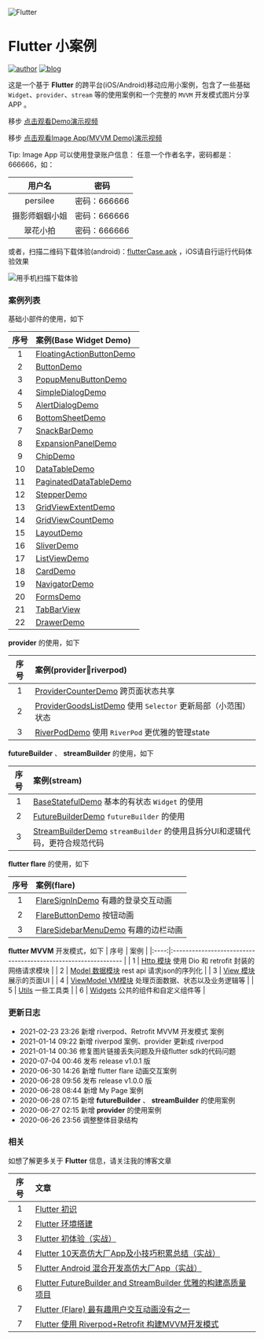 
![Flutter](https://cdn.lishaoy.net/image/flutterMVVM/cover.png)

# Flutter 小案例

[![author](https://img.shields.io/badge/author-persilee-orange.svg)](https://github.com/persilee) [![blog](https://img.shields.io/badge/blog-lishaoy.net-blue.svg)](https://h.lishaoy.net)

这是一个基于 **Flutter** 的跨平台(iOS/Android)移动应用小案例，包含了一些基础 `Widget`、`provider`、`stream` 等的使用案例和一个完整的 `MVVM` 开发模式图片分享APP 。

移步 [点击观看Demo演示视频](https://www.bilibili.com/video/BV11t4y197cA/) 

移步 [点击观看Image App(MVVM Demo)演示视频](https://www.bilibili.com/video/BV1ur4y1A7of)

Tip: Image App 可以使用登录账户信息：
任意一个作者名字，密码都是：666666，如：

|  用户名      |     密码      |
|:---------:|:---------------:|
|persilee     |  密码：666666|
|摄影师蝈蝈小姐 |   密码：666666|
|翠花小拍      |  密码：666666|

或者，扫描二维码下载体验(android)：[flutterCase.apk](https://github.com/persilee/flutter_pro/releases/download/v1.0.2/flutterCase1.0.2.apk) ，iOS请自行运行代码体验效果

![用手机扫描下载体验](https://cdn.lishaoy.net/image/flutterMVVM/flutterCase1.0.2.png)

### 案例列表

基础小部件的使用，如下

| 序号  |                              案例(Base Widget Demo)             |
|:----:|:--------------------------------------------------------------  |
|   1  | [FloatingActionButtonDemo](https://github.com/persilee/flutter_pro/blob/master/lib/demo/base_widget_demo/floating_action_button_demo.dart)      |
|   2  | [ButtonDemo](https://github.com/persilee/flutter_pro/blob/master/lib/demo/base_widget_demo/button_demo.dart)     |
|   3  | [PopupMenuButtonDemo](https://github.com/persilee/flutter_pro/blob/master/lib/demo/base_widget_demo/popup_menu_button_demo.dart) |
|   4  | [SimpleDialogDemo](https://github.com/persilee/flutter_pro/blob/master/lib/demo/base_widget_demo/simple_dialog_demo.dart) |
|   5  | [AlertDialogDemo](https://github.com/persilee/flutter_pro/blob/master/lib/demo/base_widget_demo/alert_dialog_demo.dart) |
|   6  | [BottomSheetDemo](https://github.com/persilee/flutter_pro/blob/master/lib/demo/base_widget_demo/bottom_sheet_demo.dart) |
|   7  | [SnackBarDemo](https://github.com/persilee/flutter_pro/blob/master/lib/demo/base_widget_demo/snack_bar_demo.dart) |
|   8  | [ExpansionPanelDemo](https://github.com/persilee/flutter_pro/blob/master/lib/demo/base_widget_demo/expansion_panel_demo.dart) |
|   9  | [ChipDemo](https://github.com/persilee/flutter_pro/blob/master/lib/demo/base_widget_demo/chip_demo.dart) |
|   10 | [DataTableDemo](https://github.com/persilee/flutter_pro/blob/master/lib/demo/base_widget_demo/data_table_demo.dart) |
|   11 | [PaginatedDataTableDemo](https://github.com/persilee/flutter_pro/blob/master/lib/demo/base_widget_demo/paginated_table_demo.dart) |
|   12 | [StepperDemo](https://github.com/persilee/flutter_pro/blob/master/lib/demo/base_widget_demo/stepper_demo.dart) |
|   13 | [GridViewExtentDemo](https://github.com/persilee/flutter_pro/blob/master/lib/demo/base_widget_demo/view_demo.dart) |
|   14 | [GridViewCountDemo](https://github.com/persilee/flutter_pro/blob/master/lib/demo/base_widget_demo/view_demo.dart) |
|   15 | [LayoutDemo](https://github.com/persilee/flutter_pro/blob/master/lib/demo/base_widget_demo/layout_demo.dart) |
|   16 | [SliverDemo](https://github.com/persilee/flutter_pro/blob/master/lib/demo/base_widget_demo/sliver_demo.dart) |
|   17 | [ListViewDemo](https://github.com/persilee/flutter_pro/blob/master/lib/demo/base_widget_demo/listview_demo.dart) |
|   18 | [CardDemo](https://github.com/persilee/flutter_pro/blob/master/lib/demo/base_widget_demo/card_demo.dart) |
|   19 | [NavigatorDemo](https://github.com/persilee/flutter_pro/blob/master/lib/demo/base_widget_demo/navigator_demo.dart) |
|   20 | [FormsDemo](https://github.com/persilee/flutter_pro/blob/master/lib/demo/base_widget_demo/forms_demo.dart) |
|   21 | [TabBarView](https://github.com/persilee/flutter_pro/blob/master/lib/main.dart) |
|   22 | [DrawerDemo](https://github.com/persilee/flutter_pro/blob/master/lib/demo/base_widget_demo/drawer_demo.dart) |

**provider** 的使用，如下

| 序号  |                              案例(provider🍷riverpod)                              |
|:----:|:--------------------------------------------------------------  |
|   1  | [ProviderCounterDemo](https://github.com/persilee/flutter_pro/blob/master/lib/demo/provider_demo/provider_counter_demo.dart) 跨页面状态共享    |
|   2  | [ProviderGoodsListDemo](https://github.com/persilee/flutter_pro/blob/master/lib/demo/provider_demo/goods_list_demo.dart) 使用 `Selector` 更新局部（小范围）状态   |
|   3  | [RiverPodDemo](https://github.com/persilee/flutter_pro/blob/master/lib/demo/provider_demo/reverpod_page.dart) 使用 `RiverPod` 更优雅的管理state   |

**futureBuilder** 、 **streamBuilder** 的使用，如下

| 序号  |                              案例(stream)                              |
|:----:|:--------------------------------------------------------------  |
|   1  | [BaseStatefulDemo](https://github.com/persilee/flutter_pro/blob/master/lib/demo/stream_demo/base_stateful_demo.dart) 基本的有状态 `Widget` 的使用   |
|   2  | [FutureBuilderDemo](https://github.com/persilee/flutter_pro/blob/master/lib/demo/stream_demo/future_builder_demo.dart) `futureBuilder` 的使用  |
|   3  | [StreamBuilderDemo](https://github.com/persilee/flutter_pro/blob/master/lib/demo/stream_demo/stream_builder_demo.dart)  `streamBuilder` 的使用且拆分UI和逻辑代码，更符合规范代码 |

**flutter flare** 的使用，如下

| 序号  |                              案例(flare)                              |
|:----:|:--------------------------------------------------------------  |
|   1  | [FlareSignInDemo](https://github.com/persilee/flutter_pro/blob/master/lib/demo/flare_demo/flare_sign_in_demo.dart) 有趣的登录交互动画   |
|   2  | [FlareButtonDemo](https://github.com/persilee/flutter_pro/blob/master/lib/demo/flare_demo/flare_button_demo.dart) 按钮动画   |
|   3  | [FlareSidebarMenuDemo](https://github.com/persilee/flutter_pro/blob/master/lib/demo/flare_demo/flare_sidebar_menu_demo.dart) 有趣的边栏动画   |


**flutter MVVM** 开发模式，如下
| 序号  |                              案例                        |
|:----:|:--------------------------------------------------------------  |
|   1  | [Http 模块](https://github.com/persilee/flutter_pro/tree/master/lib/http) 使用 Dio 和 retrofit 封装的网络请求模块   |
|   2  | [Model 数据模块](https://github.com/persilee/flutter_pro/tree/master/lib/models) rest api 请求json的序列化   |
|   3  | [View 模块](https://github.com/persilee/flutter_pro/tree/master/lib/pages) 展示的页面UI   |
|   4  | [ViewModel VM模块](https://github.com/persilee/flutter_pro/tree/master/lib/view_model) 处理页面数据、状态以及业务逻辑等   |
|   5  | [Utils](https://github.com/persilee/flutter_pro/tree/master/lib/utils) 一些工具类   |
|   6  | [Widgets](https://github.com/persilee/flutter_pro/tree/master/lib/widgets) 公共的组件和自定义组件等   |

### 更新日志

- 2021-02-23 23:26 新增 riverpod、Retrofit MVVM 开发模式 案例
- 2021-01-14 09:22 新增 riverpod 案例、provider 更新成 riverpod
- 2021-01-14 00:36 修复图片链接丢失问题及升级flutter sdk的代码问题
- 2020-07-04 00:46 发布 release v1.0.1 版
- 2020-06-30 14:26 新增 flutter flare 动画交互案例
- 2020-06-28 09:56 发布 release v1.0.0 版
- 2020-06-28 08:44 新增 My Page 案例
- 2020-06-28 07:15 新增 **futureBuilder** 、 **streamBuilder** 的使用案例
- 2020-06-27 02:15 新增 **provider** 的使用案例
- 2020-06-26 23:56 调整整体目录结构

### 相关

如想了解更多关于 **Flutter** 信息，请关注我的博客文章

| 序号  |                              文章                               |
|:----:|:--------------------------------------------------------------  |
|   1  | [Flutter 初识](https://h.lishaoy.net/beautifulFlutter.html)      |
|   2  | [Flutter 环境搭建](https://h.lishaoy.net/flutterInstall.html)     |
|   3  | [Flutter 初体验（实战）](https://h.lishaoy.net/fristFlutter.html) |
|   4  | [Flutter 10天高仿大厂App及小技巧积累总结（实战）](https://h.lishaoy.net/flutterctrip) |
|   5  | [Flutter Android 混合开发高仿大厂App（实战）](https://h.lishaoy.net/androidctrip) |
|   6  | [Flutter FutureBuilder and StreamBuilder 优雅的构建高质量项目](https://h.lishaoy.net/futruebuilder-streambuilder) |
|   7  | [Flutter (Flare) 最有趣用户交互动画没有之一](https://h.lishaoy.net/flutter-flare) |
|   7  | [Flutter 使用 Riverpod+Retrofit 构建MVVM开发模式](https://h.lishaoy.net/fluttermvvm) |
